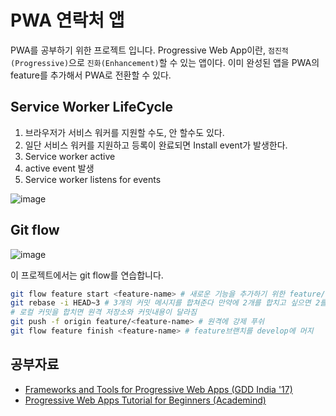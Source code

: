 # PWA 연락처 앱

PWA를 공부하기 위한 프로젝트 입니다.
Progressive Web App이란, `점진적(Progressive)`으로 `진화(Enhancement)`할 수 있는 앱이다. 이미 완성된 앱을 PWA의 feature를 추가해서 PWA로 전환할 수 있다.

## Service Worker LifeCycle

1. 브라우저가 서비스 워커를 지원할 수도, 안 할수도 있다.
2. 일단 서비스 워커를 지원하고 등록이 완료되면 Install event가 발생한다.
3. Service worker active
4. active event 발생
5. Service worker listens for events

![image](https://user-images.githubusercontent.com/63354527/166856289-056c44bf-2cbc-4b66-8161-672f3ad79202.png)

## Git flow

![image](https://user-images.githubusercontent.com/63354527/166854992-6418300a-2880-4ce2-9515-bf5f3e3c6d77.png)

이 프로젝트에서는 git flow를 연습합니다.

```sh
git flow feature start <feature-name> # 새로운 기능을 추가하기 위한 feature/<feature-name> 브랜치를 생성한다.
git rebase -i HEAD~3 # 3개의 커밋 메시지를 합쳐준다 만약에 2개를 합치고 싶으면 2를 적으면 된다.
# 로컬 커밋을 합치면 원격 저장소와 커밋내용이 달라짐
git push -f origin feature/<feature-name> # 원격에 강제 푸쉬
git flow feature finish <feature-name> # feature브랜치를 develop에 머지
```

## 공부자료

- [Frameworks and Tools for Progressive Web Apps (GDD India '17)](https://youtu.be/Da0EjdG5DlE)
- [Progressive Web Apps Tutorial for Beginners (Academind)](https://youtu.be/dap6yIe1uK4)

